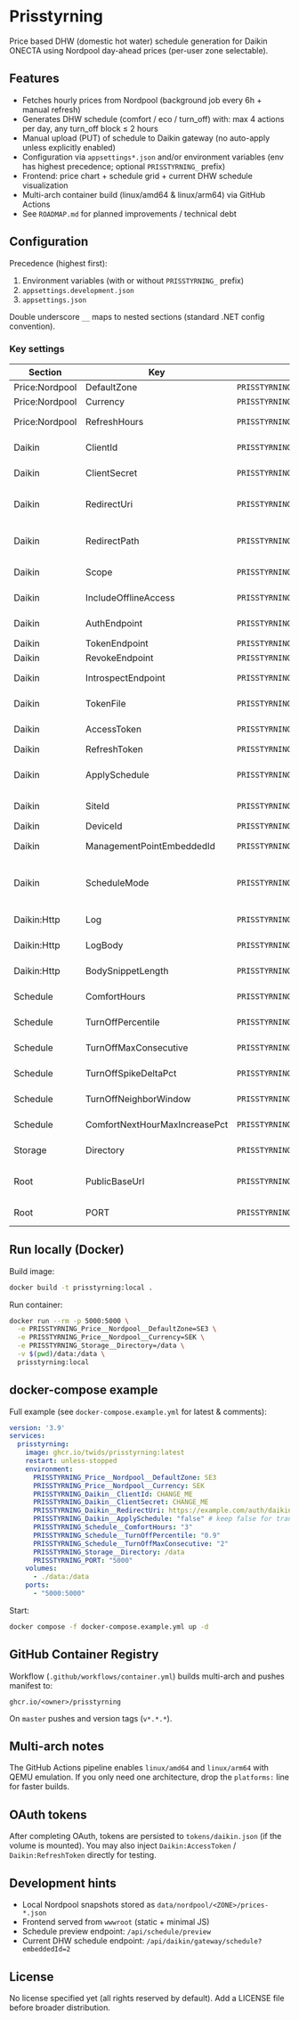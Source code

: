 ﻿# Prisstyrning

Price based DHW (domestic hot water) schedule generation for Daikin ONECTA using Nordpool day-ahead prices (per-user zone selectable).

## Features
* Fetches hourly prices from Nordpool (background job every 6h + manual refresh)
* Generates DHW schedule (comfort / eco / turn_off) with: max 4 actions per day, any turn_off block ≤ 2 hours
* Manual upload (PUT) of schedule to Daikin gateway (no auto-apply unless explicitly enabled)
* Configuration via `appsettings*.json` and/or environment variables (env has highest precedence; optional `PRISSTYRNING_` prefix)
* Frontend: price chart + schedule grid + current DHW schedule visualization
* Multi-arch container build (linux/amd64 & linux/arm64) via GitHub Actions
* See `ROADMAP.md` for planned improvements / technical debt

## Configuration
Precedence (highest first):
1. Environment variables (with or without `PRISSTYRNING_` prefix)
2. `appsettings.development.json`
3. `appsettings.json`

Double underscore `__` maps to nested sections (standard .NET config convention).

### Key settings
| Section | Key | Environment variable | Description |
|---------|-----|----------------------|-------------|
| Price:Nordpool | DefaultZone | `PRISSTYRNING_Price__Nordpool__DefaultZone` | Default zone (e.g. SE3) |
| Price:Nordpool | Currency | `PRISSTYRNING_Price__Nordpool__Currency` | Currency (e.g. SEK, EUR) |
| Price:Nordpool | RefreshHours | `PRISSTYRNING_Price__Nordpool__RefreshHours` | Interval hours for background fetch (default 6) |
| Daikin | ClientId | `PRISSTYRNING_Daikin__ClientId` | OAuth client id (required for full OAuth) |
| Daikin | ClientSecret | `PRISSTYRNING_Daikin__ClientSecret` | OAuth client secret (may be empty for public client) |
| Daikin | RedirectUri | `PRISSTYRNING_Daikin__RedirectUri` | Explicit redirect URI (else built from PublicBaseUrl + RedirectPath) |
| Daikin | RedirectPath | `PRISSTYRNING_Daikin__RedirectPath` | Path appended to PublicBaseUrl when RedirectUri not set |
| Daikin | Scope | `PRISSTYRNING_Daikin__Scope` | OAuth scope (default `openid onecta:basic.integration`) |
| Daikin | IncludeOfflineAccess | `PRISSTYRNING_Daikin__IncludeOfflineAccess` | true adds `offline_access` to scope |
| Daikin | AuthEndpoint | `PRISSTYRNING_Daikin__AuthEndpoint` | Override authorize endpoint (rare) |
| Daikin | TokenEndpoint | `PRISSTYRNING_Daikin__TokenEndpoint` | Override token endpoint |
| Daikin | RevokeEndpoint | `PRISSTYRNING_Daikin__RevokeEndpoint` | Override revoke endpoint |
| Daikin | IntrospectEndpoint | `PRISSTYRNING_Daikin__IntrospectEndpoint` | Override introspection endpoint |
| Daikin | TokenFile | `PRISSTYRNING_Daikin__TokenFile` | Persisted token file path (default `tokens/daikin.json`) |
| Daikin | AccessToken | `PRISSTYRNING_Daikin__AccessToken` | (Optional) inject access token (bypasses OAuth refresh) |
| Daikin | RefreshToken | `PRISSTYRNING_Daikin__RefreshToken` | (Optional) inject refresh token |
| Daikin | ApplySchedule | `PRISSTYRNING_Daikin__ApplySchedule` | true/false allow automatic apply (default false in compose) |
| Daikin | SiteId | `PRISSTYRNING_Daikin__SiteId` | Force site id for apply (auto-pick first if empty) |
| Daikin | DeviceId | `PRISSTYRNING_Daikin__DeviceId` | Force device id for apply |
| Daikin | ManagementPointEmbeddedId | `PRISSTYRNING_Daikin__ManagementPointEmbeddedId` | Force embedded id (e.g. 2 for DHW) |
| Daikin | ScheduleMode | `PRISSTYRNING_Daikin__ScheduleMode` | Mode when uploading schedules (heating/cooling/waterHeating etc.) |
| Daikin:Http | Log | `PRISSTYRNING_Daikin__Http__Log` | Log HTTP requests (true/false) |
| Daikin:Http | LogBody | `PRISSTYRNING_Daikin__Http__LogBody` | Include body snippets (true/false) |
| Daikin:Http | BodySnippetLength | `PRISSTYRNING_Daikin__Http__BodySnippetLength` | Max chars of logged body snippet |
| Schedule | ComfortHours | `PRISSTYRNING_Schedule__ComfortHours` | Sequential comfort hours target (default 3) |
| Schedule | TurnOffPercentile | `PRISSTYRNING_Schedule__TurnOffPercentile` | Percentile threshold (e.g. 0.9) for expensive hours |
| Schedule | TurnOffMaxConsecutive | `PRISSTYRNING_Schedule__TurnOffMaxConsecutive` | Max consecutive expensive hours pre-trim (<=6) |
| Schedule | TurnOffSpikeDeltaPct | `PRISSTYRNING_Schedule__TurnOffSpikeDeltaPct` | Min % above neighborhood avg to count as spike |
| Schedule | TurnOffNeighborWindow | `PRISSTYRNING_Schedule__TurnOffNeighborWindow` | Neighborhood half-window size for spike avg |
| Schedule | ComfortNextHourMaxIncreasePct | `PRISSTYRNING_Schedule__ComfortNextHourMaxIncreasePct` | Max % increase allowed for extending comfort block |
| Storage | Directory | `PRISSTYRNING_Storage__Directory` | Directory for persisted price/schedule snapshots |
| Root | PublicBaseUrl | `PRISSTYRNING_PublicBaseUrl` | Base URL used to auto-build redirect (if RedirectUri missing) |
| Root | PORT | `PRISSTYRNING_PORT` | ASP.NET listening port (defaults 5000) |

## Run locally (Docker)
Build image:
```bash
docker build -t prisstyrning:local .
```

Run container:
```bash
docker run --rm -p 5000:5000 \
  -e PRISSTYRNING_Price__Nordpool__DefaultZone=SE3 \
  -e PRISSTYRNING_Price__Nordpool__Currency=SEK \
  -e PRISSTYRNING_Storage__Directory=/data \
  -v $(pwd)/data:/data \
  prisstyrning:local
```

## docker-compose example
Full example (see `docker-compose.example.yml` for latest & comments):
```yaml
version: '3.9'
services:
  prisstyrning:
    image: ghcr.io/twids/prisstyrning:latest
    restart: unless-stopped
    environment:
      PRISSTYRNING_Price__Nordpool__DefaultZone: SE3
      PRISSTYRNING_Price__Nordpool__Currency: SEK
      PRISSTYRNING_Daikin__ClientId: CHANGE_ME
      PRISSTYRNING_Daikin__ClientSecret: CHANGE_ME
      PRISSTYRNING_Daikin__RedirectUri: https://example.com/auth/daikin/callback
      PRISSTYRNING_Daikin__ApplySchedule: "false" # keep false for transparency
      PRISSTYRNING_Schedule__ComfortHours: "3"
      PRISSTYRNING_Schedule__TurnOffPercentile: "0.9"
      PRISSTYRNING_Schedule__TurnOffMaxConsecutive: "2"
      PRISSTYRNING_Storage__Directory: /data
      PRISSTYRNING_PORT: "5000"
    volumes:
      - ./data:/data
    ports:
      - "5000:5000"
```
Start:
```bash
docker compose -f docker-compose.example.yml up -d
```

## GitHub Container Registry
Workflow (`.github/workflows/container.yml`) builds multi-arch and pushes manifest to:
```
ghcr.io/<owner>/prisstyrning
```
On `master` pushes and version tags (`v*.*.*`).

## Multi-arch notes
The GitHub Actions pipeline enables `linux/amd64` and `linux/arm64` with QEMU emulation. If you only need one architecture, drop the `platforms:` line for faster builds.

## OAuth tokens
After completing OAuth, tokens are persisted to `tokens/daikin.json` (if the volume is mounted). You may also inject `Daikin:AccessToken` / `Daikin:RefreshToken` directly for testing.

## Development hints
* Local Nordpool snapshots stored as `data/nordpool/<ZONE>/prices-*.json`
* Frontend served from `wwwroot` (static + minimal JS)
* Schedule preview endpoint: `/api/schedule/preview`
* Current DHW schedule endpoint: `/api/daikin/gateway/schedule?embeddedId=2`

## License
No license specified yet (all rights reserved by default). Add a LICENSE file before broader distribution.
